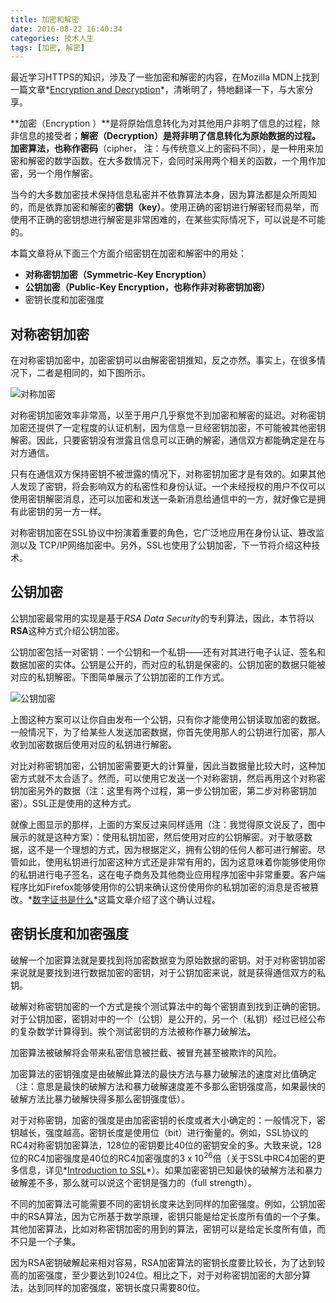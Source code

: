 ```yaml
---
title: 加密和解密
date: 2016-08-22 16:40:34
categories: 技术人生
tags: [加密, 解密]
---
```


最近学习HTTPS的知识，涉及了一些加密和解密的内容，在Mozilla MDN上找到一篇文章*[Encryption and Decryption](https://developer.mozilla.org/en-US/docs/Archive/Security/Encryption_and_Decryption)*，清晰明了，特地翻译一下，与大家分享。

**加密（Encryption ）**是将原始信息转化为对其他用户非明了信息的过程，除非信息的接受者；**解密（Decryption）**是将非明了信息转化为原始数据的过程。加密算法，也称作**密码**（cipher， 注：与传统意义上的密码不同），是一种用来加密和解密的数学函数。在大多数情况下，会同时采用两个相关的函数，一个用作加密，另一个用作解密。

当今的大多数加密技术保持信息私密并不依靠算法本身，因为算法都是众所周知的，而是依靠加密和解密的**密钥（key）**。使用正确的密钥进行解密轻而易举，而使用不正确的密钥想进行解密是非常困难的，在某些实际情况下，可以说是不可能的。

本篇文章将从下面三个方面介绍密钥在加密和解密中的用处：

- **对称密钥加密（Symmetric-Key Encryption）**
- **公钥加密（Public-Key Encryption，也称作非对称密钥加密）**
- 密钥长度和加密强度

<!--more-->

## 对称密钥加密

在对称密钥加密中，加密密钥可以由解密密钥推知，反之亦然。事实上，在很多情况下，二者是相同的，如下图所示。

![对称加密](https://wocanmei-hexo.nos-eastchina1.126.net/%E5%8A%A0%E5%AF%86%E5%92%8C%E8%A7%A3%E5%AF%86/1-symmetric-key%20encryption.png)

对称密钥加密效率非常高，以至于用户几乎察觉不到加密和解密的延迟。对称密钥加密还提供了一定程度的认证机制，因为信息一旦经密钥加密，不可能被其他密钥解密。因此，只要密钥没有泄露且信息可以正确的解密，通信双方都能确定是在与对方通信。

只有在通信双方保持密钥不被泄露的情况下，对称密钥加密才是有效的。如果其他人发现了密钥，将会影响双方的私密性和身份认证。一个未经授权的用户不仅可以使用密钥解密消息，还可以加密和发送一条新消息给通信中的一方，就好像它是拥有此密钥的另一方一样。

对称密钥加密在SSL协议中扮演着重要的角色，它广泛地应用在身份认证、篡改监测以及 TCP/IP网络加密中。另外，SSL也使用了公钥加密，下一节将介绍这种技术。

## 公钥加密

公钥加密最常用的实现是基于*RSA Data Security*的专利算法，因此，本节将以**RSA**这种方式介绍公钥加密。

公钥加密包括一对密钥：一个公钥和一个私钥——还有对其进行电子认证、签名和数据加密的实体。公钥是公开的，而对应的私钥是保密的。公钥加密的数据只能被对应的私钥解密。下图简单展示了公钥加密的工作方式。

![公钥加密](https://wocanmei-hexo.nos-eastchina1.126.net/%E5%8A%A0%E5%AF%86%E5%92%8C%E8%A7%A3%E5%AF%86/2-public-key%20encryption.png)

上图这种方案可以让你自由发布一个公钥，只有你才能使用公钥读取加密的数据。一般情况下，为了给某些人发送加密数据，你首先使用那人的公钥进行加密，那人收到加密数据后使用对应的私钥进行解密。

对比对称密钥加密，公钥加密需要更大的计算量，因此当数据量比较大时，这种加密方式就不太合适了。然而，可以使用它发送一个对称密钥，然后再用这个对称密钥加密另外的数据（注：这里有两个过程，第一步公钥加密，第二步对称密钥加密）。SSL正是使用的这种方式。

就像上图显示的那样，上面的方案反过来同样适用（注：我觉得原文说反了，图中展示的就是这种方案）：使用私钥加密，然后使用对应的公钥解密。对于敏感数据，这不是一个理想的方式，因为根据定义，拥有公钥的任何人都可进行解密。尽管如此，使用私钥进行加密这种方式还是非常有用的，因为这意味着你能够使用你的私钥进行电子签名，这在电子商务及其他商业应用程序加密中非常重要。客户端程序比如Firefox能够使用你的公钥来确认这份使用你的私钥加密的消息是否被篡改。*[数字证书是什么](https://naosense.github.io/2018/08/15/%E6%95%B0%E5%AD%97%E7%AD%BE%E5%90%8D%E6%98%AF%E4%BB%80%E4%B9%88/)*这篇文章介绍了这个确认过程。

## 密钥长度和加密强度

破解一个加密算法就是要找到将加密数据变为原始数据的密钥。对于对称密钥加密来说就是要找到进行数据加密的密钥，对于公钥加密来说，就是获得通信双方的私钥。

破解对称密钥加密的一个方式是挨个测试算法中的每个密钥直到找到正确的密钥。对于公钥加密，密钥对中的一个（公钥）是公开的，另一个（私钥）经过已经公布的复杂数学计算得到。挨个测试密钥的方法被称作暴力破解法。

加密算法被破解将会带来私密信息被拦截、被冒充甚至被欺诈的风险。

加密算法的密钥强度是由破解此算法的最快方法与暴力破解法的速度对比值确定（注：意思是最快的破解方法和暴力破解速度差不多那么密钥强度高，如果最快的破解方法比暴力破解快得多那么密钥强度低）。

对于对称密钥，加密的强度是由加密密钥的长度或者大小确定的：一般情况下，密钥越长，强度越高。密钥长度是使用位（bit）进行衡量的。例如，SSL协议的RC4对称密钥加密算法，128位的密钥要比40位的密钥安全的多。大致来说，128位的RC4加密强度是40位的RC4加密强度的3 x 10<sup>26</sup>倍（关于SSL中RC4加密的更多信息，详见*[Introduction to SSL](https://developer.mozilla.org/en-US/docs/Archive/Security/Introduction_to_SSL)*）。如果加密密钥已知最快的破解方法和暴力破解差不多，那么就可以说这个密钥是强力的（full strength）。

不同的加密算法可能需要不同的密钥长度来达到同样的加密强度。例如，公钥加密中的RSA算法，因为它所基于数学原理，密钥只能是给定长度所有值的一个子集。其他加密算法，比如对称密钥加密的用到的算法，密钥可以是给定长度所有值，而不只是一个子集。

因为RSA密钥破解起来相对容易，RSA加密算法的密钥长度要比较长，为了达到较高的加密强度，至少要达到1024位。相比之下，对于对称密钥加密的大部分算法，达到同样的加密强度，密钥长度只需要80位。
